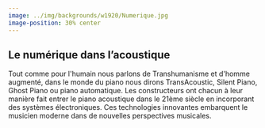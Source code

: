 ```yaml
---
image: ../img/backgrounds/w1920/Numerique.jpg
image-position: 30% center
---
```


## Le numérique dans l’acoustique

Tout comme pour l'humain nous parlons de Transhumanisme et d'homme augmenté, dans le monde du 
piano nous dirons TransAcoustic, Silent Piano, Ghost Piano ou piano automatique. Les constructeurs 
ont chacun à leur manière fait entrer le piano acoustique dans le 21ème siècle en incorporant des 
systèmes électroniques. Ces technologies innovantes embarquent le musicien moderne dans de nouvelles
perspectives musicales.
